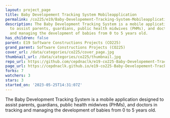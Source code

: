 ```yaml
---
layout: project_page
title: Baby Developement Tracking System Mobileapplication
permalink: /co225/e19/Baby-Developement-Tracking-System-Mobileapplication/
description: The Baby Development Tracking System is a mobile application designed
  to assist parents, guardians, public health midwives (PHMs), and doctors in tracking
  and managing the development of babies from 0 to 5 years old.
has_children: false
parent: E19 Software Constructions Projects (CO225)
grand_parent: Software Constructions Projects (CO225)
cover_url: /data/categories/co225/cover_page.jpg
thumbnail_url: /data/categories/co225/thumbnail.jpg
repo_url: https://github.com/cepdnaclk/e19-co225-Baby-Developement-Tracking-System-Mobileapplication
page_url: https://cepdnaclk.github.io/e19-co225-Baby-Developement-Tracking-System-Mobileapplication
forks: 7
watchers: 3
stars: 3
started_on: '2023-05-25T14:31:07Z'
---
```


The Baby Development Tracking System is a mobile application designed to assist parents, guardians, public health midwives (PHMs), and doctors in tracking and managing the development of babies from 0 to 5 years old.